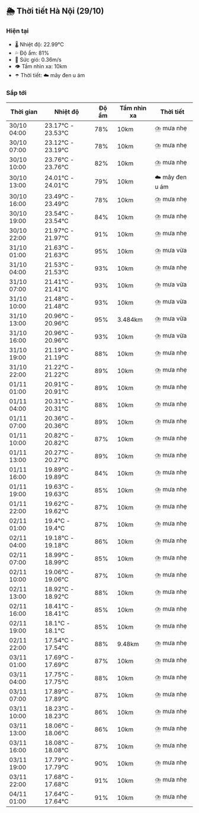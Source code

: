 ## 🌦️ Thời tiết Hà Nội (29/10)

### Hiện tại

- 🌡️ Nhiệt độ: 22.99℃
- 💦 Độ ẩm: 81%
- 💨 Sức gió: 0.36m/s
- 👁️ Tầm nhìn xa: 10km
- ☂️ Thời tiết: ☁️ mây đen u ám

### Sắp tới

| Thời gian | Nhiệt độ | Độ ẩm | Tầm nhìn xa | Thời tiết |
| --- | --- | --- | --- | --- |
| 30/10 04:00 | 23.17℃ - 23.53℃ | 78% | 10km | ⛈️ mưa nhẹ |
| 30/10 07:00 | 23.12℃ - 23.19℃ | 78% | 10km | ⛈️ mưa nhẹ |
| 30/10 10:00 | 23.76℃ - 23.76℃ | 82% | 10km | ⛈️ mưa nhẹ |
| 30/10 13:00 | 24.01℃ - 24.01℃ | 79% | 10km | ☁️ mây đen u ám |
| 30/10 16:00 | 23.49℃ - 23.49℃ | 78% | 10km | ⛈️ mưa nhẹ |
| 30/10 19:00 | 23.54℃ - 23.54℃ | 84% | 10km | ⛈️ mưa nhẹ |
| 30/10 22:00 | 21.97℃ - 21.97℃ | 91% | 10km | ⛈️ mưa nhẹ |
| 31/10 01:00 | 21.63℃ - 21.63℃ | 95% | 10km | ⛈️ mưa vừa |
| 31/10 04:00 | 21.53℃ - 21.53℃ | 93% | 10km | ⛈️ mưa nhẹ |
| 31/10 07:00 | 21.41℃ - 21.41℃ | 93% | 10km | ⛈️ mưa vừa |
| 31/10 10:00 | 21.48℃ - 21.48℃ | 93% | 10km | ⛈️ mưa vừa |
| 31/10 13:00 | 20.96℃ - 20.96℃ | 95% | 3.484km | ⛈️ mưa vừa |
| 31/10 16:00 | 20.96℃ - 20.96℃ | 93% | 10km | ⛈️ mưa vừa |
| 31/10 19:00 | 21.19℃ - 21.19℃ | 88% | 10km | ⛈️ mưa nhẹ |
| 31/10 22:00 | 21.22℃ - 21.22℃ | 89% | 10km | ⛈️ mưa nhẹ |
| 01/11 01:00 | 20.91℃ - 20.91℃ | 89% | 10km | ⛈️ mưa nhẹ |
| 01/11 04:00 | 20.31℃ - 20.31℃ | 88% | 10km | ⛈️ mưa nhẹ |
| 01/11 07:00 | 20.36℃ - 20.36℃ | 89% | 10km | ⛈️ mưa nhẹ |
| 01/11 10:00 | 20.82℃ - 20.82℃ | 87% | 10km | ⛈️ mưa nhẹ |
| 01/11 13:00 | 20.27℃ - 20.27℃ | 89% | 10km | ⛈️ mưa nhẹ |
| 01/11 16:00 | 19.89℃ - 19.89℃ | 84% | 10km | ⛈️ mưa nhẹ |
| 01/11 19:00 | 19.63℃ - 19.63℃ | 85% | 10km | ⛈️ mưa nhẹ |
| 01/11 22:00 | 19.62℃ - 19.62℃ | 87% | 10km | ⛈️ mưa nhẹ |
| 02/11 01:00 | 19.4℃ - 19.4℃ | 87% | 10km | ⛈️ mưa nhẹ |
| 02/11 04:00 | 19.18℃ - 19.18℃ | 86% | 10km | ⛈️ mưa nhẹ |
| 02/11 07:00 | 18.99℃ - 18.99℃ | 85% | 10km | ⛈️ mưa nhẹ |
| 02/11 10:00 | 19.06℃ - 19.06℃ | 87% | 10km | ⛈️ mưa nhẹ |
| 02/11 13:00 | 18.92℃ - 18.92℃ | 88% | 10km | ⛈️ mưa nhẹ |
| 02/11 16:00 | 18.41℃ - 18.41℃ | 85% | 10km | ⛈️ mưa nhẹ |
| 02/11 19:00 | 18.1℃ - 18.1℃ | 85% | 10km | ⛈️ mưa nhẹ |
| 02/11 22:00 | 17.54℃ - 17.54℃ | 88% | 9.48km | ⛈️ mưa nhẹ |
| 03/11 01:00 | 17.69℃ - 17.69℃ | 87% | 10km | ⛈️ mưa nhẹ |
| 03/11 04:00 | 17.75℃ - 17.75℃ | 88% | 10km | ⛈️ mưa nhẹ |
| 03/11 07:00 | 17.89℃ - 17.89℃ | 87% | 10km | ⛈️ mưa nhẹ |
| 03/11 10:00 | 18.23℃ - 18.23℃ | 86% | 10km | ⛈️ mưa nhẹ |
| 03/11 13:00 | 18.06℃ - 18.06℃ | 86% | 10km | ⛈️ mưa nhẹ |
| 03/11 16:00 | 18.08℃ - 18.08℃ | 87% | 10km | ⛈️ mưa nhẹ |
| 03/11 19:00 | 17.79℃ - 17.79℃ | 90% | 10km | ⛈️ mưa nhẹ |
| 03/11 22:00 | 17.68℃ - 17.68℃ | 91% | 10km | ⛈️ mưa nhẹ |
| 04/11 01:00 | 17.64℃ - 17.64℃ | 91% | 10km | ⛈️ mưa nhẹ |
